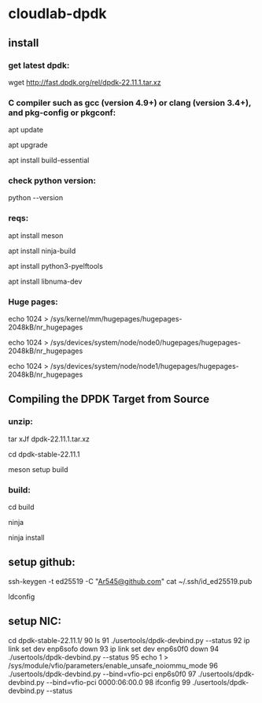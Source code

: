 # cloudlab-dpdk

## install

### get latest dpdk:
wget http://fast.dpdk.org/rel/dpdk-22.11.1.tar.xz

### C compiler such as gcc (version 4.9+) or clang (version 3.4+), and pkg-config or pkgconf:
apt update

apt upgrade

apt install build-essential

### check python version:
python --version

### reqs:
apt install meson

apt install ninja-build

apt install python3-pyelftools

apt install libnuma-dev

### Huge pages:
echo 1024 > /sys/kernel/mm/hugepages/hugepages-2048kB/nr_hugepages

echo 1024 > /sys/devices/system/node/node0/hugepages/hugepages-2048kB/nr_hugepages

echo 1024 > /sys/devices/system/node/node1/hugepages/hugepages-2048kB/nr_hugepages

## Compiling the DPDK Target from Source
### unzip:
tar xJf dpdk-22.11.1.tar.xz

cd dpdk-stable-22.11.1

meson setup build

### build:
cd build

ninja

ninja install

## setup github:
ssh-keygen -t ed25519 -C "Ar545@github.com"
cat ~/.ssh/id_ed25519.pub


ldconfig

## setup NIC:
 cd dpdk-stable-22.11.1/
   90  ls
   91  ./usertools/dpdk-devbind.py --status
   92  ip link set dev enp6sofo down
   93  ip link set dev enp6s0f0 down
   94  ./usertools/dpdk-devbind.py --status
   95  echo 1 > /sys/module/vfio/parameters/enable_unsafe_noiommu_mode
   96  ./usertools/dpdk-devbind.py --bind=vfio-pci enp6s0f0
   97  ./usertools/dpdk-devbind.py --bind=vfio-pci 0000:06:00.0
   98  ifconfig
   99  ./usertools/dpdk-devbind.py --status
